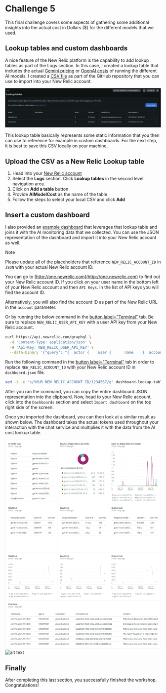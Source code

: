 # Challenge 5

This final challenge covers some aspects of gathering some additional insights into the actual cost in Dollars ($) for the different models that we used.

## Lookup tables and custom dashboards

A nice feature of the New Relic platform is the capability to add lookup tables as part of the Logs section. In this case, I created a lookup table that includes the actual [Gemini pricing](https://ai.google.dev/pricing#1_5flash) or [OpenAI costs](https://openai.com/api/pricing/) of running the different AI models. I created a [CSV file](./model-cost-lookup-table.csv) as part of the GitHub repository that you can use to import into your New Relic account.

![New Relic logs lookup tables](./assets/new-relic-logs-lookup-tables.png)

This lookup table basically represents some static information that you then can use to reference for example in custom dashboards. For the next step, it is best to save this CSV locally on your machine.

## Upload the CSV as a New Relic Lookup table

1. Head into your [New Relic account](https://one.newrelic.com)
2. Select the **Logs** section. Click **Lookup tables** in the second level navigation area.
3. Click on **Add a table** button
4. Provide **AIModelCost** as the name of the table.
5. Follow the steps to select your local CSV and click **Add**

## Insert a custom dashboard

I also provided an [example dashboard](./dashboard-lookup-table.json) that leverages that lookup table and joins it with the AI monitoring data that we collected. You can use the JSON representation of the dashboard and import it into your New Relic account as well.

> [!NOTE]
> Please update all of the placeholders that reference `NEW_RELIC_ACCOUNT_ID` in `JSON` with your actual New Relic account ID.

You can go to [http://one.newrelic.com](http://one.newrelic.com) to find out your New Relic account ID. If you click on your user name in the bottom left of your New Relic account and then `API Keys`. In the list of API keys you will find the account ID.

Alternatively, you will also find the account ID as part of the New Relic URL in the `account` parameter.

Or by running the below command in the [button label="Terminal"](tab-0) tab. Be sure to replace `NEW_RELIC_USER_API_KEY` with a user API key from your New Relic account.

```bash
curl https://api.newrelic.com/graphql \
  -H 'Content-Type: application/json' \
  -H 'Api-Key: NEW_RELIC_USER_API_KEY' \
  --data-binary '{"query": "{  actor {    user {      name    }  accounts {      id      name    }  }}" }'
```

Run the following command in the [button label="Terminal"](tab-0) tab in order to replace `NEW_RELIC_ACOOUNT_ID` with your New Relic account ID in `dashboard.json` file.

```bash
sed -i -e "s/YOUR_NEW_RELIC_ACCOUNT_ID/1234567/g" dashboard-lookup-table.json
```

After you ran the command, you can copy the entire dashboard JSON representation into the clipboard. Now, head to your New Relic account, click into the `Dashboards` section and select `Import dashboard` on the top right side of the screen.

Once you imported the dashboard, you can then look at a similar result as shown below. The dashboard takes the actual tokens used throughout your interaction with the chat service and multiplies it with the data from the AI cost lookup table.

![New Relic dashboard ai model cost](./assets/new-relic-dashboard-ai-model-cost.png)
![alt text](image.png)

## Finally

After completing this last section, you successfully finished the workshop. Congratulations!
